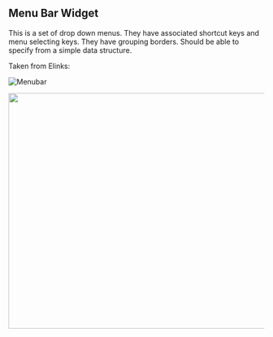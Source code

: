 ## Menu Bar Widget

This is a set of drop down menus. They have associated shortcut keys and menu selecting keys. They have grouping borders. Should be able to specify from a simple data structure.

Taken from Elinks:

![Menubar](https://github.com/ingydotnet/tickit-widgets-todo/blob/master/menubar.png)

<img src="http://i.sstephenson.us/rbenv2.png" width="894" height="464">


